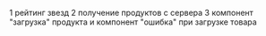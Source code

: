 1 рейтинг звезд
2 получение продуктов с сервера
3 компонент "загрузка"  продукта и компонент "ошибка" при загрузке товара